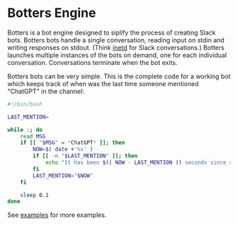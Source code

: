 # Botters Engine

Botters is a bot engine designed to siplify the process of creating Slack bots.
Botters bots handle a single conversation, reading input on stdin and writing
responses on stdout. (Think [inetd](https://en.wikipedia.org/wiki/Inetd) for
Slack conversations.) Botters launches multiple instances of the bots on demand,
one for each individual conversation.  Conversations terminate when the bot
exits.

Botters bots can be very simple. This is the complete code for a working bot
which keeps track of when was the last time someone mentioned "ChatGPT" in the
channel:

```bash
#!/bin/bash

LAST_MENTION=

while :; do
    read MSG
    if [[ "$MSG" = *ChatGPT* ]]; then
        NOW=$( date +'%s' )
        if [[ -n "$LAST_MENTION" ]]; then
            echo "It has been $(( NOW - LAST_MENTION )) seconds since someone mentioned ChatGPT last!"
        fi
        LAST_MENTION="$NOW"
    fi

    sleep 0.1
done
```

See [examples](examples) for more examples.
